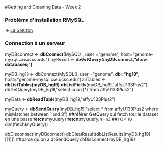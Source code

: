 
#Getting and Cleaning Data - Week 2


### Problème d'installation RMySQL
-> [La Solution](http://stackoverflow.com/questions/24537257/installing-rmysql-in-mavericks)


### Connection à un serveur
myDBconnect <- **dbConnect**(MySQL(), user ="genome", host="genome-mysql.cse.ucsc.edu")
myResult <- **dbGetQuery(myDBconnect,"show databases;")**

myDB_hg19 <- dbConnect(MySQL(), user ="genome", **db="hg19"**, host="genome-mysql.cse.ucsc.edu")
allTables <- **dbListTables(myDB_hg19)**
**dbListFields**(myDB_hg19,"affyU133Plus2")
dbGetQuery(myDB_hg19,"select count(*) from affyU133Plus2")

myData <- **dbReadTable**(myDB_hg19,"affyU133Plus2")


myQuery <- **dbSendQuery**(myDB_hg19,"select * from affyU133Plus2 where misMatches between 1 and 3") ##référer GetQuery qui fetch tout le dataset en une passe
**fetch**(myQuery)
**fetch**(myQuery,n=10) ##TOP 10
dim(fetch(myQuery))

dbDisconnect(myDBconnect)
dbClearResult(dbListResults(myDB_hg19)[[1]]) ##parce qu'on a dbSendQuery
dbDisconnect(myDB_hg19)